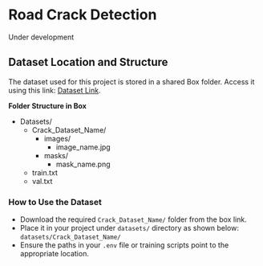 # Road Crack Detection
Under development

## Dataset Location and Structure
The dataset used for this project is stored in a shared Box folder. Access it using this link: [Dataset Link](https://buffalo.app.box.com/folder/294130463025).

**Folder Structure in Box**
- Datasets/
    - Crack_Dataset_Name/
        - images/
            - image_name.jpg
        - masks/
            - mask_name.png
    - train.txt
    - val.txt

### How to Use the Dataset
- Download the required `Crack_Dataset_Name/` folder from the box link.
- Place it in your project under `datasets/` directory as shown below:
`datasets/Crack_Dataset_Name/`
- Ensure the paths in your `.env` file or training scripts point to the appropriate location.
